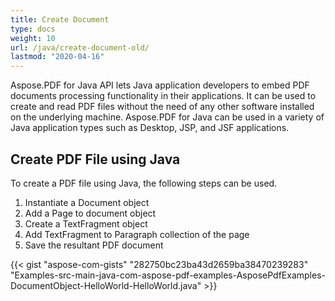 ```yaml
---
title: Create Document
type: docs
weight: 10
url: /java/create-document-old/
lastmod: "2020-04-16"
---
```


Aspose.PDF for Java API lets Java application developers to embed PDF documents processing functionality in their applications. It can be used to create and read PDF files without the need of any other software installed on the underlying machine. Aspose.PDF for Java can be used in a variety of Java application types such as Desktop, JSP, and JSF applications.

## Create PDF File using Java

To create a PDF file using Java, the following steps can be used.

1. Instantiate a Document object
1. Add a Page to document object
1. Create a TextFragment object
1. Add TextFragment to Paragraph collection of the page
1. Save the resultant PDF document

{{< gist "aspose-com-gists" "282750bc23ba43d2659ba38470239283" "Examples-src-main-java-com-aspose-pdf-examples-AsposePdfExamples-DocumentObject-HelloWorld-HelloWorld.java" >}}

